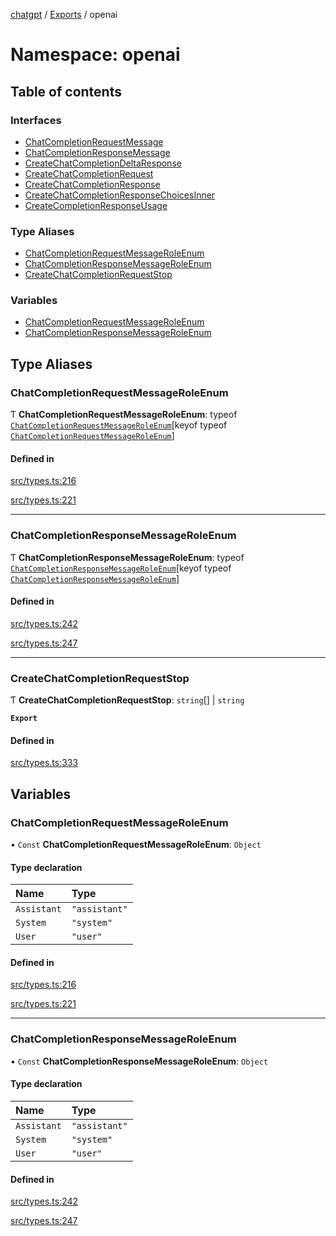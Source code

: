 [chatgpt](../readme.md) / [Exports](../modules.md) / openai

# Namespace: openai

## Table of contents

### Interfaces

- [ChatCompletionRequestMessage](../interfaces/openai.ChatCompletionRequestMessage.md)
- [ChatCompletionResponseMessage](../interfaces/openai.ChatCompletionResponseMessage.md)
- [CreateChatCompletionDeltaResponse](../interfaces/openai.CreateChatCompletionDeltaResponse.md)
- [CreateChatCompletionRequest](../interfaces/openai.CreateChatCompletionRequest.md)
- [CreateChatCompletionResponse](../interfaces/openai.CreateChatCompletionResponse.md)
- [CreateChatCompletionResponseChoicesInner](../interfaces/openai.CreateChatCompletionResponseChoicesInner.md)
- [CreateCompletionResponseUsage](../interfaces/openai.CreateCompletionResponseUsage.md)

### Type Aliases

- [ChatCompletionRequestMessageRoleEnum](openai.md#chatcompletionrequestmessageroleenum)
- [ChatCompletionResponseMessageRoleEnum](openai.md#chatcompletionresponsemessageroleenum)
- [CreateChatCompletionRequestStop](openai.md#createchatcompletionrequeststop)

### Variables

- [ChatCompletionRequestMessageRoleEnum](openai.md#chatcompletionrequestmessageroleenum-1)
- [ChatCompletionResponseMessageRoleEnum](openai.md#chatcompletionresponsemessageroleenum-1)

## Type Aliases

### ChatCompletionRequestMessageRoleEnum

Ƭ **ChatCompletionRequestMessageRoleEnum**: typeof [`ChatCompletionRequestMessageRoleEnum`](openai.md#chatcompletionrequestmessageroleenum-1)[keyof typeof [`ChatCompletionRequestMessageRoleEnum`](openai.md#chatcompletionrequestmessageroleenum-1)]

#### Defined in

[src/types.ts:216](https://github.com/transitive-bullshit/chatgpt-api/blob/48cb944/src/types.ts#L216)

[src/types.ts:221](https://github.com/transitive-bullshit/chatgpt-api/blob/48cb944/src/types.ts#L221)

___

### ChatCompletionResponseMessageRoleEnum

Ƭ **ChatCompletionResponseMessageRoleEnum**: typeof [`ChatCompletionResponseMessageRoleEnum`](openai.md#chatcompletionresponsemessageroleenum-1)[keyof typeof [`ChatCompletionResponseMessageRoleEnum`](openai.md#chatcompletionresponsemessageroleenum-1)]

#### Defined in

[src/types.ts:242](https://github.com/transitive-bullshit/chatgpt-api/blob/48cb944/src/types.ts#L242)

[src/types.ts:247](https://github.com/transitive-bullshit/chatgpt-api/blob/48cb944/src/types.ts#L247)

___

### CreateChatCompletionRequestStop

Ƭ **CreateChatCompletionRequestStop**: `string`[] \| `string`

**`Export`**

#### Defined in

[src/types.ts:333](https://github.com/transitive-bullshit/chatgpt-api/blob/48cb944/src/types.ts#L333)

## Variables

### ChatCompletionRequestMessageRoleEnum

• `Const` **ChatCompletionRequestMessageRoleEnum**: `Object`

#### Type declaration

| Name | Type |
| :------ | :------ |
| `Assistant` | ``"assistant"`` |
| `System` | ``"system"`` |
| `User` | ``"user"`` |

#### Defined in

[src/types.ts:216](https://github.com/transitive-bullshit/chatgpt-api/blob/48cb944/src/types.ts#L216)

[src/types.ts:221](https://github.com/transitive-bullshit/chatgpt-api/blob/48cb944/src/types.ts#L221)

___

### ChatCompletionResponseMessageRoleEnum

• `Const` **ChatCompletionResponseMessageRoleEnum**: `Object`

#### Type declaration

| Name | Type |
| :------ | :------ |
| `Assistant` | ``"assistant"`` |
| `System` | ``"system"`` |
| `User` | ``"user"`` |

#### Defined in

[src/types.ts:242](https://github.com/transitive-bullshit/chatgpt-api/blob/48cb944/src/types.ts#L242)

[src/types.ts:247](https://github.com/transitive-bullshit/chatgpt-api/blob/48cb944/src/types.ts#L247)
